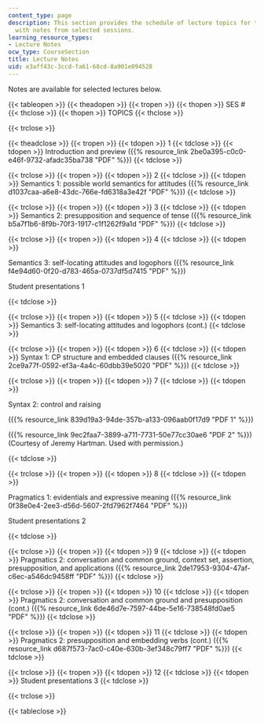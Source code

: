 ```yaml
---
content_type: page
description: This section provides the schedule of lecture topics for the course along
  with notes from selected sessions.
learning_resource_types:
- Lecture Notes
ocw_type: CourseSection
title: Lecture Notes
uid: e3aff43c-3ccd-fa61-68cd-8a901e094528
---
```


Notes are available for selected lectures below.

{{< tableopen >}}
{{< theadopen >}}
{{< tropen >}}
{{< thopen >}}
SES #
{{< thclose >}}
{{< thopen >}}
TOPICS
{{< thclose >}}

{{< trclose >}}

{{< theadclose >}}
{{< tropen >}}
{{< tdopen >}}
1
{{< tdclose >}}
{{< tdopen >}}
Introduction and preview ({{% resource_link 2be0a395-c0c0-e46f-9732-afadc35ba738 "PDF" %}})
{{< tdclose >}}

{{< trclose >}}
{{< tropen >}}
{{< tdopen >}}
2
{{< tdclose >}}
{{< tdopen >}}
Semantics 1: possible world semantics for attitudes ({{% resource_link d1037caa-a6e8-43dc-766e-fd6318a3e42f "PDF" %}})
{{< tdclose >}}

{{< trclose >}}
{{< tropen >}}
{{< tdopen >}}
3
{{< tdclose >}}
{{< tdopen >}}
Semantics 2: presupposition and sequence of tense ({{% resource_link b5a7f1b6-8f9b-70f3-1917-c1f1262f9a1d "PDF" %}})
{{< tdclose >}}

{{< trclose >}}
{{< tropen >}}
{{< tdopen >}}
4
{{< tdclose >}}
{{< tdopen >}}


Semantics 3: self-locating attitudes and logophors ({{% resource_link f4e94d60-0f20-d783-465a-0737df5d7415 "PDF" %}})

Student presentations 1


{{< tdclose >}}

{{< trclose >}}
{{< tropen >}}
{{< tdopen >}}
5
{{< tdclose >}}
{{< tdopen >}}
Semantics 3: self-locating attitudes and logophors (cont.)
{{< tdclose >}}

{{< trclose >}}
{{< tropen >}}
{{< tdopen >}}
6
{{< tdclose >}}
{{< tdopen >}}
Syntax 1: CP structure and embedded clauses ({{% resource_link 2ce9a77f-0592-ef3a-4a4c-60dbb39e5020 "PDF" %}})
{{< tdclose >}}

{{< trclose >}}
{{< tropen >}}
{{< tdopen >}}
7
{{< tdclose >}}
{{< tdopen >}}


Syntax 2: control and raising

({{% resource_link 839d19a3-94de-357b-a133-096aab0f17d9 "PDF 1" %}})

({{% resource_link 9ec2faa7-3899-a711-7731-50e77cc30ae6 "PDF 2" %}}) (Courtesy of Jeremy Hartman. Used with permission.)


{{< tdclose >}}

{{< trclose >}}
{{< tropen >}}
{{< tdopen >}}
8
{{< tdclose >}}
{{< tdopen >}}


Pragmatics 1: evidentials and expressive meaning ({{% resource_link 0f38e0e4-2ee3-d56d-5607-2fd7962f7464 "PDF" %}})

Student presentations 2


{{< tdclose >}}

{{< trclose >}}
{{< tropen >}}
{{< tdopen >}}
9
{{< tdclose >}}
{{< tdopen >}}
Pragmatics 2: conversation and common ground, context set, assertion, presupposition, and applications ({{% resource_link 2de17953-9304-47af-c6ec-a546dc9458ff "PDF" %}})
{{< tdclose >}}

{{< trclose >}}
{{< tropen >}}
{{< tdopen >}}
10
{{< tdclose >}}
{{< tdopen >}}
Pragmatics 2: conversation and common ground and presupposition (cont.) ({{% resource_link 6de46d7e-7597-44be-5e16-738548fd0ae5 "PDF" %}})
{{< tdclose >}}

{{< trclose >}}
{{< tropen >}}
{{< tdopen >}}
11
{{< tdclose >}}
{{< tdopen >}}
Pragmatics 2: presupposition and embedding verbs (cont.) ({{% resource_link d687f573-7ac0-c40e-630b-3ef348c79ff7 "PDF" %}})
{{< tdclose >}}

{{< trclose >}}
{{< tropen >}}
{{< tdopen >}}
12
{{< tdclose >}}
{{< tdopen >}}
Student presentations 3
{{< tdclose >}}

{{< trclose >}}

{{< tableclose >}}